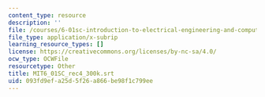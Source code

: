 ```yaml
---
content_type: resource
description: ''
file: /courses/6-01sc-introduction-to-electrical-engineering-and-computer-science-i-spring-2011/093fd9efa25d5f26a866be98f1c799ee_MIT6_01SC_rec4_300k.vtt
file_type: application/x-subrip
learning_resource_types: []
license: https://creativecommons.org/licenses/by-nc-sa/4.0/
ocw_type: OCWFile
resourcetype: Other
title: MIT6_01SC_rec4_300k.srt
uid: 093fd9ef-a25d-5f26-a866-be98f1c799ee
---
```

